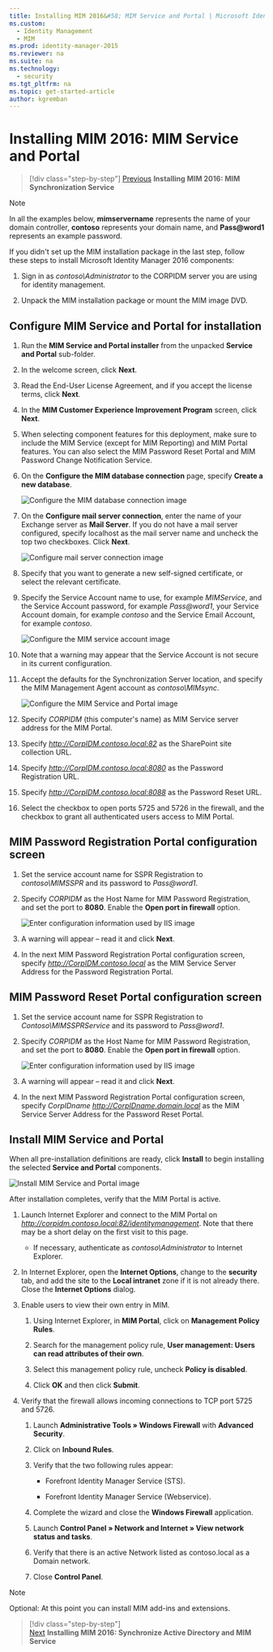 ```yaml
---
title: Installing MIM 2016&#58; MIM Service and Portal | Microsoft Identity Manager
ms.custom:
  - Identity Management
  - MIM
ms.prod: identity-manager-2015
ms.reviewer: na
ms.suite: na
ms.technology:
  - security
ms.tgt_pltfrm: na
ms.topic: get-started-article
author: kgremban
---
```

# Installing MIM 2016: MIM Service and Portal

>[!div class="step-by-step"]
[Previous](install-mim-sync.md)
**Installing MIM 2016: MIM Synchronization Service**

> [!NOTE]
> In all the examples below, **mimservername** represents the name of your domain controller, **contoso** represents your domain name, and **Pass@word1** represents an example password.

If you didn't set up the MIM installation package in the last step, follow these steps to install Microsoft Identity Manager 2016 components:

1. Sign in as *contoso\Administrator* to the CORPIDM server you are using for identity management.

2. Unpack the MIM installation package or mount the MIM image DVD.

## Configure MIM Service and Portal for installation

1.  Run the **MIM Service and Portal installer** from the unpacked **Service and Portal** sub-folder.

2.  In the welcome screen, click **Next**.

3.  Read the End-User License Agreement, and if you accept the license terms, click **Next**.

4.  In the **MIM Customer Experience Improvement Program** screen, click **Next**.

5.  When selecting component features for this deployment, make sure to include the MIM Service (except for MIM Reporting) and MIM Portal features. You can also select the MIM Password Reset Portal and MIM Password Change Notification Service.

6.  On the **Configure the MIM database connection** page, specify **Create a new database**.

    ![Configure the MIM database connection image](media/MIM-Install10.png)

7.  On the **Configure mail server connection**, enter the name of your Exchange server as **Mail Server**. If you do not have a mail server configured, specify localhost as the mail server name and uncheck the top two checkboxes. Click **Next**.

    ![Configure mail server connection image](media/MIM-Install11.png)

8.  Specify that you want to generate a new self-signed certificate, or select the relevant certificate.

9. Specify the Service Account name to use, for example *MIMService*, and the Service Account password, for example *Pass@word1*, your Service Account domain, for example *contoso* and the Service Email Account, for example *contoso*.

    ![Configure the MIM service account image](media/MIM-Install12.png)

10. Note that a warning may appear that the Service Account is not secure in its current configuration.

11. Accept the defaults for the Synchronization Server location, and specify the MIM Management Agent account as *contoso\MIMsync*.

    ![Configure the MIM Service and Portal image](media/MIM-Install13.png)

12. Specify *CORPIDM* (this computer's name) as MIM Service server address for the MIM Portal.

13. Specify *http://CorpIDM.contoso.local:82* as the SharePoint site collection URL.

14. Specify *http://CorpIDM.contoso.local:8080* as the Password Registration URL.

15. Specify *http://CorpIDM.contoso.local:8088* as the Password Reset URL.

16. Select the checkbox to open ports 5725 and 5726 in the firewall, and the checkbox to grant all authenticated users access to MIM Portal.

## MIM Password Registration Portal configuration screen

1.  Set the service account name for SSPR Registration to *contoso\MIMSSPR* and its password to *Pass@word1*.

2.  Specify  *CORPIDM* as the Host Name for MIM Password Registration, and set the port to **8080**. Enable the **Open port in firewall** option.

    ![Enter configuration information used by IIS image](media/MIM-Install14.png)

3.  A warning will appear – read it and click **Next**.

4. In the next MIM Password Registration Portal configuration screen, specify  *http://CorpIDM.contoso.local* as the MIM Service Server Address for the Password Registration Portal.

## MIM Password Reset Portal configuration screen

1.  Set the service account name for SSPR Registration to *Contoso\MIMSSPRService* and its password to *Pass@word1*.

2.  Specify  *CORPIDM* as the Host Name for MIM Password Registration, and set the port to **8080**. Enable the **Open port in firewall** option.

    ![Enter configuration information used by IIS image](media/MIM-Install15.png)

3.  A warning will appear – read it and click **Next**.

4. In the next MIM Password Registration Portal configuration screen, specify *CorpIDname  http://CorpIDname.domain.local* as the MIM Service Server Address for the Password Reset Portal.

## Install MIM Service and Portal

When all pre-installation definitions are ready, click **Install** to begin installing the selected **Service and Portal** components.

![Install MIM Service and Portal image](media/MIM-Install16.png)

After installation completes, verify that the MIM Portal is active.

1. Launch Internet Explorer and connect to the MIM Portal on  *http://corpidm.contoso.local:82/identitymanagement*. Note that there may be a short delay on the first visit to this page.

    - If necessary, authenticate as *contoso\Administrator* to Internet Explorer.

2. In Internet Explorer, open the **Internet Options**, change to the **security** tab, and add the site to the **Local intranet** zone if it is not already there.  Close the **Internet Options** dialog.

3. Enable users to view their own entry in MIM.

    1.  Using Internet Explorer, in **MIM Portal**, click on **Management Policy Rules**.

    2.  Search for the management policy rule, **User management: Users can read attributes of their own**.

    3.  Select this management policy rule, uncheck **Policy is disabled**.

    4.  Click **OK** and then click **Submit**.

4.  Verify that the firewall allows incoming connections to TCP port 5725 and 5726.

    1.  Launch **Administrative Tools » Windows Firewall** with **Advanced Security**.

    2.  Click on **Inbound Rules**.

    3.  Verify that the two following rules appear:

        -   Forefront Identity Manager Service (STS).

        -   Forefront Identity Manager Service (Webservice).

    4.  Complete the wizard and close the **Windows Firewall** application.

    5.  Launch **Control Panel » Network and Internet » View network status and tasks**.

    6.  Verify that there is an active Network listed as contoso.local as a Domain network.

    7.  Close **Control Panel**.

> [!NOTE]
> Optional: At this point you can install MIM add-ins and extensions.

>[!div class="step-by-step"]  
[Next](mim-install-sync-ad-service.md)
**Installing MIM 2016: Synchronize Active Directory and MIM Service**
